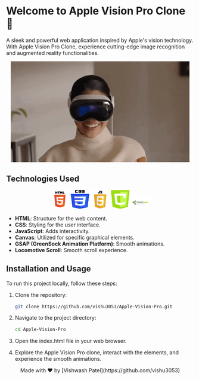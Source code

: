 # Welcome to Apple Vision Pro Clone 🍏

A sleek and powerful web application inspired by Apple's vision technology. With Apple Vision Pro Clone, experience cutting-edge image recognition and augmented reality functionalities.

<p align="center">
  <img src="demo.gif" alt="Demo">
</p>

## Technologies Used
<div align="center">
  <img src="HTML5.png" alt="HTML5" title="HTML5" height="50" width="50">
  <img src="CSS.png" alt="CSS3" title="CSS3" height="50" width="50">
  <img src="JS.png" alt="JavaScript" title="JavaScript" height="50" width="50">
  <img src="canvas.png" alt="Canvas" title="Canvas" height="50" width="50">
  <img src="GSAP.png" alt="GSAP" title="GSAP" width="50">
</div>

- **HTML**: Structure for the web content.
- **CSS**: Styling for the user interface.
- **JavaScript**: Adds interactivity.
- **Canvas**: Utilized for specific graphical elements.
- **GSAP (GreenSock Animation Platform)**: Smooth animations.
- **Locomotive Scroll**: Smooth scroll experience.

## Installation and Usage

To run this project locally, follow these steps:

1. Clone the repository:

   ```bash
   git clone https://github.com/vishu3053/Apple-Vision-Pro.git

2. Navigate to the project directory:

   ```bash
   cd Apple-Vision-Pro

3. Open the index.html file in your web browser.

4. Explore the Apple Vision Pro clone, interact with the elements, and experience the smooth animations.


<p align="center">
  Made with ❤️ by [Vishwash Patel](https://github.com/vishu3053)
</p>
